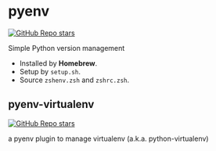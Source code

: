 # pyenv

[![GitHub Repo stars](https://img.shields.io/github/stars/pyenv/pyenv?style=social)](https://github.com/pyenv/pyenv)

Simple Python version management

- Installed by **Homebrew**.
- Setup by `setup.sh`.
- Source `zshenv.zsh` and `zshrc.zsh`.

## pyenv-virtualenv

[![GitHub Repo stars](https://img.shields.io/github/stars/pyenv/pyenv-virtualenv?style=social)](https://github.com/pyenv/pyenv-virtualenv)

a pyenv plugin to manage virtualenv (a.k.a. python-virtualenv)

